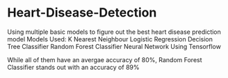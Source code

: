 # Heart-Disease-Detection
Using multiple basic models to figure out the best heart disease prediction model
Models Used:
  K Nearest Neighbour
  Logistic Regression
  Decision Tree Classifier
  Random Forest Classifier
  Neural Network Using Tensorflow

While all of them have an avergae accuracy of 80%, Random Forest Classifier stands out with an accuracy of 89%

